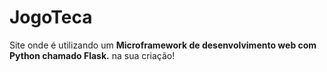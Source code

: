# JogoTeca
 <p>Site onde é utilizando um <strong>Microframework de desenvolvimento web com Python chamado Flask.</strong> na sua criação!</p>

